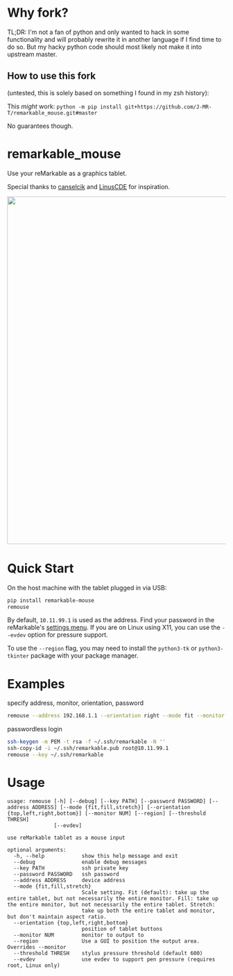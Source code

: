# Why fork?

TL;DR: I'm not a fan of python and only wanted to hack in some functionality and will probably rewrite it in another language if I find time to do so. But my hacky python code should most likely not make it into upstream master.

## How to use this fork
(untested, this is solely based on something I found in my zsh history):

This *might* work: `python -m pip install git+https://github.com/J-MR-T/remarkable_mouse.git#master`

No guarantees though.

# remarkable_mouse

Use your reMarkable as a graphics tablet.

Special thanks to [canselcik](https://github.com/canselcik/libremarkable) and [LinusCDE](https://github.com/LinusCDE/rmWacomToMouse) for inspiration.

<img src="photo.gif" width=800>

# Quick Start

On the host machine with the tablet plugged in via USB:

``` bash
pip install remarkable-mouse
remouse
```

By default, `10.11.99.1` is used as the address.  Find your password in the reMarkable's [settings menu](https://remarkablewiki.com/tech/ssh).  If you are on Linux using X11, you can use the `--evdev` option for pressure support.

To use the `--region` flag, you may need to install the `python3-tk` or `python3-tkinter` package with your package manager.

# Examples

specify address, monitor, orientation, password

``` bash
remouse --address 192.168.1.1 --orientation right --mode fit --monitor 1 --password foobar
```
passwordless login

``` bash
ssh-keygen -m PEM -t rsa -f ~/.ssh/remarkable -N ''
ssh-copy-id -i ~/.ssh/remarkable.pub root@10.11.99.1
remouse --key ~/.ssh/remarkable
```

# Usage

```
usage: remouse [-h] [--debug] [--key PATH] [--password PASSWORD] [--address ADDRESS] [--mode {fit,fill,stretch}] [--orientation {top,left,right,bottom}] [--monitor NUM] [--region] [--threshold THRESH]
               [--evdev]

use reMarkable tablet as a mouse input

optional arguments:
  -h, --help            show this help message and exit
  --debug               enable debug messages
  --key PATH            ssh private key
  --password PASSWORD   ssh password
  --address ADDRESS     device address
  --mode {fit,fill,stretch}
                        Scale setting. Fit (default): take up the entire tablet, but not necessarily the entire monitor. Fill: take up the entire monitor, but not necessarily the entire tablet. Stretch:
                        take up both the entire tablet and monitor, but don't maintain aspect ratio.
  --orientation {top,left,right,bottom}
                        position of tablet buttons
  --monitor NUM         monitor to output to
  --region              Use a GUI to position the output area. Overrides --monitor
  --threshold THRESH    stylus pressure threshold (default 600)
  --evdev               use evdev to support pen pressure (requires root, Linux only)
```
